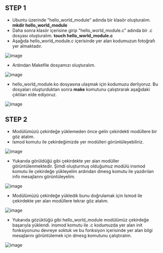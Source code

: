 ## STEP 1

* Ubuntu üzerinde "hello_world_module" adında bir klasör oluşturalım. **mkdir hello_world_module**
* Daha sonra klasör içerisine girip "hello_world_module.c" adında bir .c dosyası oluşturalım. **touch hello_world_module.c**
* Aşağıda hello_world_module.c içerisinde yer alan kodumuzun fotoğrafı yer almaktadır.

![image](https://github.com/user-attachments/assets/5c2e4058-bf9f-4621-accf-505aad2485b8)

* Ardından Makefile dosyamızı oluşturalım. 

![image](https://github.com/user-attachments/assets/9b15470d-9ce9-49e2-b425-324a0ec68d9f)


* hello_world_module.ko dosyasına ulaşmak için kodumuzu derliyoruz. Bu dosyaları oluşturduktan sonra **make** komutunu çalıştırarak aşağıdaki çıktıları elde ediyoruz.

![image](https://github.com/user-attachments/assets/ab042940-0844-44d2-b108-6c423cdffd50)



## STEP 2

* Modülümüzü çekirdeğe yüklemeden önce gelin çekirdekti modüllere bir göz atalım.
* lsmod komutu ile çekirdeğimizde yer modülleri görüntüleyebiliriz.

![image](https://github.com/user-attachments/assets/c2424f51-a3a9-4572-b9ee-6d72026851cd)

* Yukarıda görüldüğü gibi çekirdekte yer alan modüller görüntülenmektedir. Şimdi oluşturmuş olduğumuz modülü insmod komutu ile çekirdeğe yükleyelim ardından dmesg komutu ile yazdırılan info mesajlarını görüntüleyelim.

![image](https://github.com/user-attachments/assets/c9dc0fd9-a0d5-4810-94f2-d32f06a330b4)

* Modülümüzü çekirdeğe yükledik bunu doğrulamak için lsmod ile çekirdekte yer alan modüllere tekrar göz atalım.

![image](https://github.com/user-attachments/assets/9d143f22-17ee-49b0-8916-9bc316712109)

* Yukarıda gözüktüğü gibi hello_world_module modülümüz çekirdeğe başarıyla yüklendi. insmod komutu ile .c kodumuzda yer alan init fonksiyonunu devreye soktuk ve bu fonksiyon içerisinde yer alan bilgi mesajlarını görüntülemek için dmesg komutunu çalıştıralım.

![image](https://github.com/user-attachments/assets/82239605-0a6c-4974-bdf9-adccdab0ee06)





